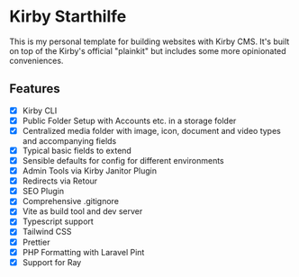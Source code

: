 # Kirby Starthilfe

This is my personal template for building websites with Kirby CMS. It's built on top of the Kirby's official "plainkit" but includes some more opinionated conveniences.

## Features

- [x] Kirby CLI
- [x] Public Folder Setup with Accounts etc. in a storage folder
- [x] Centralized media folder with image, icon, document and video types and accompanying fields
- [x] Typical basic fields to extend
- [x] Sensible defaults for config for different environments
- [x] Admin Tools via Kirby Janitor Plugin
- [x] Redirects via Retour
- [x] SEO Plugin
- [x] Comprehensive .gitignore
- [x] Vite as build tool and dev server
- [x] Typescript support
- [x] Tailwind CSS
- [x] Prettier
- [x] PHP Formatting with Laravel Pint
- [x] Support for Ray
